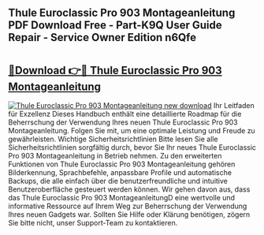 ## Thule Euroclassic Pro 903 Montageanleitung PDF Download Free - Part-K9Q User Guide Repair - Service Owner Edition n6Qfe

# <h2><a href="http://df8jy9.blite.top/?on=Thule+Euroclassic+Pro+903+Montageanleitung">🔗Download 👉🔴 Thule Euroclassic Pro 903 Montageanleitung</a></h2>

[![Thule Euroclassic Pro 903 Montageanleitung new download](https://i.imgur.com/lujVjoI.png)](http://df8jy9.blite.top/?on=Thule+Euroclassic+Pro+903+Montageanleitung)
Ihr Leitfaden für Exzellenz Dieses Handbuch enthält eine detaillierte Roadmap für die Beherrschung der Verwendung Ihres neuen Thule Euroclassic Pro 903 Montageanleitung. Folgen Sie mit, um eine optimale Leistung und Freude zu gewährleisten. Wichtige Sicherheitsrichtlinien Bitte lesen Sie alle Sicherheitsrichtlinien sorgfältig durch, bevor Sie Ihr neues Thule Euroclassic Pro 903 Montageanleitung in Betrieb nehmen. Zu den erweiterten Funktionen von Thule Euroclassic Pro 903 Montageanleitung gehören Bilderkennung, Sprachbefehle, anpassbare Profile und automatische Backups, die alle einfach über die benutzerfreundliche und intuitive Benutzeroberfläche gesteuert werden können. Wir gehen davon aus, dass das Thule Euroclassic Pro 903 MontageanleitungD eine wertvolle und informative Ressource auf Ihrem Weg zur Beherrschung der Verwendung Ihres neuen Gadgets war. Sollten Sie Hilfe oder Klärung benötigen, zögern Sie bitte nicht, unser Support-Team zu kontaktieren.

